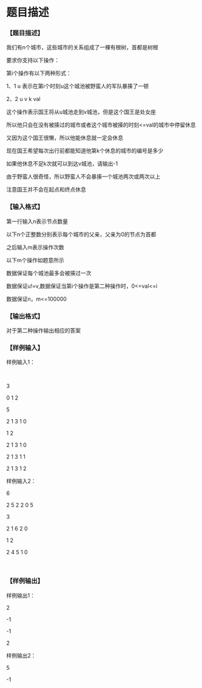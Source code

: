 # 题目描述


<h3>
【题目描述】
</h3>
<p>
我们有n个城市，这些城市的关系组成了一棵有根树，首都是树根
</p>
<p>
要求你支持以下操作：
</p>
<p>
第i个操作有以下两种形式：
</p>
<p>
1、1 u 表示在第i个时刻u这个城池被野蛮人的军队暴揍了一顿
</p>
<p>
2、2 u v k val
</p>
<p>
这个操作表示国王将从u城池走到v城池，但是这个国王是处女座
</p>
<p>
所以他只会在没有被揍过的城市或者这个城市被揍的时刻&lt;=val的城市中停留休息
</p>
<p>
又因为这个国王很懒，所以他能休息就一定会休息
</p>
<p>
现在国王希望每次出行前都能知道他第k个休息的城市的编号是多少
</p>
<p>
如果他休息不足k次就可以到达v城池，请输出-1
</p>
<p>
由于野蛮人很奇怪，所以野蛮人不会暴揍一个城池两次或两次以上
</p>
<p>
注意国王并不会在起点和终点休息
</p>
<h3>
【输入格式】
</h3>
<p>
第一行输入n表示节点数量
</p>
<p>
以下n个正整数分别表示每个城市的父亲，父亲为0的节点为首都
</p>
<p>
之后输入m表示操作次数
</p>
<p>
以下m个操作如题意所示
</p>
<p>
数据保证每个城池最多会被揍过一次
</p>
<p>
数据保证u!=v,数据保证当第i个操作是第二种操作时，0&lt;=val&lt;=i
</p>
<p>
数据保证n，m&lt;=100000
</p>
<h3>
【输出格式】
</h3>
<p>
对于第二种操作输出相应的答案
</p>
<h3>
【样例输入】
</h3>
<p>
样例输入1：
</p>
<p>
<br/>
</p>
<p>
3
</p>
<p>
0 1 2
</p>
<p>
5
</p>
<p>
2 1 3 1 0
</p>
<p>
1 2
</p>
<p>
2 1 3 1 0
</p>
<p>
2 1 3 1 1
</p>
<p>
2 1 3 1 2
</p>
<p>
样例输入2：
</p>
<p>
6
</p>
<p>
2 5 2 2 0 5
</p>
<p>
3
</p>
<p>
2 1 6 2 0
</p>
<p>
1 2
</p>
<p>
2 4 5 1 0
</p>
<p>
<br/>
</p>
<h3>
【样例输出】
</h3>
<p>
样例输出1：
</p>
<p>
2
</p>
<p>
-1
</p>
<p>
-1
</p>
<p>
2
</p>
<p>
样例输出2：
</p>
<p>
5
</p>
<p>
-1
</p>
<p>
<br/>
</p>
